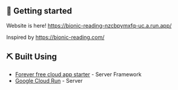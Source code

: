 

## 🏁 Getting started <a name = "getting_started"></a>
Website is here! https://bionic-reading-nzcbpymxfq-uc.a.run.app/

Inspired by https://bionic-reading.com/

## ⛏️ Built Using <a name = "built_using"></a>
- [Forever free cloud app starter](https://github.com/czhu12/forever-free-cloud-app-starter) - Server Framework
- [Google Cloud Run](https://cloud.google.com/run) - Server
